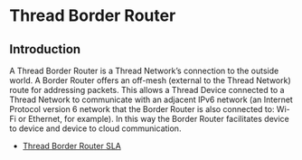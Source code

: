 # Thread Border Router

## Introduction

A Thread Border Router is a Thread Network’s connection to the outside world. A Border Router offers an off-mesh (external to the Thread Network) route for addressing packets. This allows a Thread Device connected to a Thread Network to communicate with an adjacent IPv6 network (an Internet Protocol version 6 network that the Border Router is also connected to: Wi-Fi or Ethernet, for example). In this way the Border Router facilitates device to device and device to cloud communication.

- [Thread Border Router SLA](https://dev.ti.com/tirex/content/cc13xx_cc26xx_simplelink_academy_7_10_03_00/_build_cc13xx_cc26xx_simplelink_academy_7_10_03_00/source/thread/thread_01_border_router/thread_01_border_router.html)